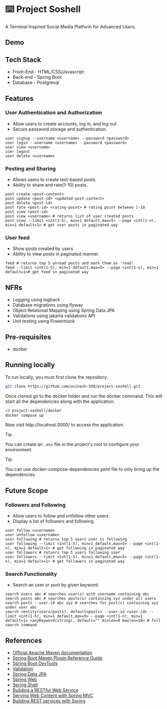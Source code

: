 # ⌨️ Project Soshell
A Terminal Inspired Social Media Platform for Advanced Users.


## Demo

## Tech Stack
- Front-End - HTML/CSS/Javascript
- Back-end - Spring Boot
- Database - Postgresql
  
## Features
### User Authentication and Authorization
 - Allow users to create accounts, log in, and log out.
 - Secure password storage and authentication.

```
user signup --username <username> --password <password>
user login --username <username> --password <password>
user view <username>
user logout
user delete <username>
```

### Posting and Sharing
 - Allows users to create text-based posts.
 - Ability to share and rate(1-10) posts.

```
post create <post-content>
post update <post-id> <updated-post-content>
post delete <post-id>
post rate <post-id> <rating-point> # rating point between 1-10
post view <post-id>
post view <username> # returns list of user created posts
post view --limit <int(1-5), min=1 default,max=5> --page <int(1-n), min=1 default=1> # get user posts in paginated way
```
### User feed
 - Show posts created by users
 - Ability to view posts in paginated manner

```
feed # returns top 5 unread posts and mark them as 'read'
feed --limit <int(1-5), min=1 default,max=5> --page <int(1-n), min=1 default=1># get feed in paginated way
```

## NFRs
 - Logging using logback
 - Database migrations using flyway
 - Object Relational Mapping using Spring Data JPA 
 - Validations using jakarta validations API
 - Unit testing using Powermock

## Pre-requisites

  - docker

## Running locally

To run locally, you must first clone the repository. 
```bash
git clone https://github.com/avinash-550/project-soshell.git
```

Once cloned go to the docker folder and run the docker command. This will start all the dependencies along with the application. 
```bash
cd project-soshell/docker
docker compose up
```

Now visit http://locahost:3000/ to access the application.



> [!TIP]
> You can create an `.env` file in the project's root to configure your environment.

> [!TIP]
> You can use docker-compose-dependencies.yaml file to only bring up the dependencies.

## Future Scope
### Followers and Following
 - Allow users to follow and unfollow other users.
 - Display a list of followers and following. 

```
user follow <username>
user unfollow <username>
user following # returns top 5 users user is following
user following --limit <int(1-5), min=1 default,max=5> --page <int(1-n), min=1 default=1> # get following in paginated way
user followers # retunrs top 5 users following user
user followers --limit <int(1-5), min=1 default,max=5> --page <int(1-n), min=1 default=1> # get followers in paginated way
```


### Search Functionality
 - Search an user or post by given keyword.

```
search users abc # searches user(s) with username containing abc
search posts abc # searches posts(s) containing xyz under all users
search posts --user-id abc xyz # searches for post(s) containing xyz under user abc
search <entity(users/posts), default=posts> --user-id <user-id> --limit <int(1-5), min=1 default,max=5> --page <int(1-n), min=1 default=1> <anyKeyword(string), default="" minlen=0 maxlen=10> # full search command
```

## References
* [Official Apache Maven documentation](https://maven.apache.org/guides/index.html)
* [Spring Boot Maven Plugin Reference Guide](https://docs.spring.io/spring-boot/docs/3.2.1/maven-plugin/reference/html/)
* [Spring Boot DevTools](https://docs.spring.io/spring-boot/docs/3.2.1/reference/htmlsingle/index.html#using.devtools)
* [Validation](https://docs.spring.io/spring-boot/docs/3.2.1/reference/htmlsingle/index.html#io.validation)
* [Spring Data JPA](https://spring.io/projects/spring-data-jpa/)
* [Spring Web](https://docs.spring.io/spring-boot/docs/3.2.1/reference/htmlsingle/index.html#web)
* [Spring Shell](https://spring.io/projects/spring-shell)
* [Building a RESTful Web Service](https://spring.io/guides/gs/rest-service/)
* [Serving Web Content with Spring MVC](https://spring.io/guides/gs/serving-web-content/)
* [Building REST services with Spring](https://spring.io/guides/tutorials/rest/)